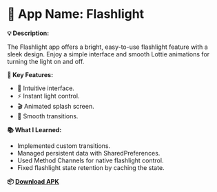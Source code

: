 # 🌟 App Name: Flashlight

**💡 Description:**

The Flashlight app offers a bright, easy-to-use flashlight feature with a sleek design. Enjoy a simple interface and smooth Lottie animations for turning the light on and off.

**🔑 Key Features:**

- 🎨 Intuitive interface.
- ⚡ Instant light control.
- 🎬 Animated splash screen.
- 🚀 Smooth transitions.

**📚 What I Learned:**

- Implemented custom transitions.
- Managed persistent data with SharedPreferences.
- Used Method Channels for native flashlight control.
- Fixed flashlight state retention by caching the state.

**📦 [Download APK](https://t.me/khusanboyscodes/268)**
